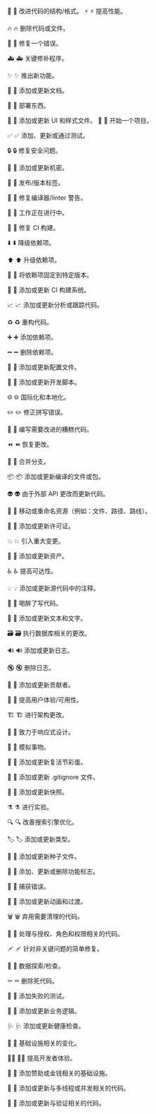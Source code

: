 🎨
:art:
改进代码的结构/格式。
⚡️
:zap:
提高性能。

🔥
:fire:
删除代码或文件。

🐛
:bug:
修复一个错误。

🚑️
:ambulance:
关键修补程序。

✨
:sparkles:
推出新功能。

📝
:memo:
添加或更新文档。

🚀
:rocket:
部署东西。

💄
:lipstick:
添加或更新 UI 和样式文件。
🎉
:tada:
开始一个项目。

✅
:white_check_mark:
添加、更新或通过测试。

🔒️
:lock:
修复安全问题。

🔐
:closed_lock_with_key:
添加或更新机密。

🔖
:bookmark:
发布/版本标签。

🚨
:rotating_light:
修复编译器/linter 警告。

🚧
:construction:
工作正在进行中。

💚
:green_heart:
修复 CI 构建。

⬇️
:arrow_down:
降级依赖项。

⬆️
:arrow_up:
升级依赖项。

📌
:pushpin:
将依赖项固定到特定版本。

👷
:construction_worker:
添加或更新 CI 构建系统。

📈
:chart_with_upwards_trend:
添加或更新分析或跟踪代码。

♻️
:recycle:
重构代码。

➕
:heavy_plus_sign:
添加依赖项。

➖
:heavy_minus_sign:
删除依赖项。

🔧
:wrench:
添加或更新配置文件。

🔨
:hammer:
添加或更新开发脚本。

🌐
:globe_with_meridians:
国际化和本地化。

✏️
:pencil2:
修正拼写错误。

💩
:poop:
编写需要改进的糟糕代码。

⏪️
:rewind:
恢复更改。

🔀
:twisted_rightwards_arrows:
合并分支。

📦️
:package:
添加或更新编译的文件或包。

👽️
:alien:
由于外部 API 更改而更新代码。

🚚
:truck:
移动或重命名资源（例如：文件、路径、路线）。

📄
:page_facing_up:
添加或更新许可证。

💥
:boom:
引入重大变更。

🍱
:bento:
添加或更新资产。

♿️
:wheelchair:
提高可达性。

💡
:bulb:
添加或更新源代码中的注释。

🍻
:beers:
喝醉了写代码。

💬
:speech_balloon:
添加或更新文本和文字。

🗃️
:card_file_box:
执行数据库相关的更改。

🔊
:loud_sound:
添加或更新日志。

🔇
:mute:
删除日志。

👥
:busts_in_silhouette:
添加或更新贡献者。

🚸
:children_crossing:
提高用户体验/可用性。

🏗️
:building_construction:
进行架构更改。

📱
:iphone:
致力于响应式设计。

🤡
:clown_face:
模拟事物。

🥚
:egg:
添加或更新复活节彩蛋。

🙈
:see_no_evil:
添加或更新 .gitignore 文件。

📸
:camera_flash:
添加或更新快照。

⚗️
:alembic:
进行实验。

🔍️
:mag:
改善搜索引擎优化。

🏷️
:label:
添加或更新类型。

🌱
:seedling:
添加或更新种子文件。

🚩
:triangular_flag_on_post:
添加、更新或删除功能标志。

🥅
:goal_net:
捕获错误。

💫
:dizzy:
添加或更新动画和过渡。

🗑️
:wastebasket:
弃用需要清理的代码。

🛂
:passport_control:
处理与授权、角色和权限相关的代码。

🩹
:adhesive_bandage:
针对非关键问题的简单修复。

🧐
:monocle_face:
数据探索/检查。

⚰️
:coffin:
删除死代码。

🧪
:test_tube:
添加失败的测试。

👔
:necktie:
添加或更新业务逻辑。

🩺
:stethoscope:
添加或更新健康检查。

🧱
:bricks:
基础设施相关的变化。

🧑‍💻
:technologist:
提高开发者体验。

💸
:money_with_wings:
添加赞助或金钱相关的基础设施。

🧵
:thread:
添加或更新与多线程或并发相关的代码。

🦺
:safety_vest:
添加或更新与验证相关的代码。